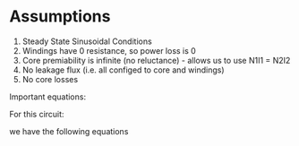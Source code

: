 # Assumptions

1. Steady State Sinusoidal Conditions
2. Windings have 0 resistance, so power loss is 0
3. Core premiability is infinite (no reluctance) - allows us to use N1I1 = N2I2
4. No leakage flux (i.e. all configed to core and windings)
5. No core losses

Important equations:


For this circuit:





we have the following equations
